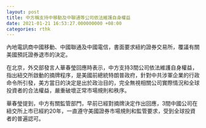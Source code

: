 ```yaml
---
layout: post
title: 中方稱支持中移動及中聯通等公司依法維護自身權益
date: 2021-01-21 16:53:27.000000000 +08:00
categories: rthk
---
```


內地電訊商中國移動、中國聯通及中國電信，書面要求紐約證券交易所，覆議有關美國預託證券退市的決定。

在北京，外交部發言人華春瑩回應時表示，中方支持3間公司依法維護自身權益，指出紐交所啟動的摘牌程序，是美國前總統特朗普政府，針對中共涉軍企業的行政命令所引發，美方當日的決定是出於政治目的，完全無視相關公司實際情況和全球投資者的合法權益，嚴重破壞正常市場規則和秩序。

華春瑩提到，中方有關監管部門，早前已經對摘牌決定作出回應，3間中國公司在紐交所上市已經約20年，一直遵守美國證券市場規則和監管要求，受到全球投資者的普遍認可。
